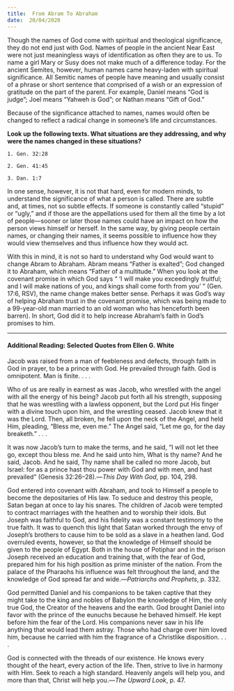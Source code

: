 ```yaml
---
title:  From Abram To Abraham 
date:  20/04/2020
---
```


Though the names of God come with spiritual and theological significance, they do not end just with God. Names of people in the ancient Near East were not just meaningless ways of identification as often they are to us. To name a girl Mary or Susy does not make much of a difference today. For the ancient Semites, however, human names came heavy-laden with spiritual significance. All Semitic names of people have meaning and usually consist of a phrase or short sentence that comprised of a wish or an expression of gratitude on the part of the parent. For example, Daniel means “God is judge”; Joel means “Yahweh is God”; or Nathan means “Gift of God.”

Because of the significance attached to names, names would often be changed to reflect a radical change in someone’s life and circumstances.

**Look up the following texts. What situations are they addressing, and why were the names changed in these situations?**

`1. Gen. 32:28`

`2. Gen. 41:45`

`3. Dan. 1:7`

In one sense, however, it is not that hard, even for modern minds, to understand the significance of what a person is called. There are subtle and, at times, not so subtle effects. If someone is constantly called “stupid” or “ugly,” and if those are the appellations used for them all the time by a lot of people—sooner or later those names could have an impact on how the person views himself or herself. In the same way, by giving people certain names, or changing their names, it seems possible to influence how they would view themselves and thus influence how they would act.

With this in mind, it is not so hard to understand why God would want to change Abram to Abraham. Abram means “Father is exalted”; God changed it to Abraham, which means “Father of a multitude.” When you look at the covenant promise in which God says “ ‘I will make you exceedingly fruitful; and I will make nations of you, and kings shall come forth from you’ ” (Gen. 17:6, RSV), the name change makes better sense. Perhaps it was God’s way of helping Abraham trust in the covenant promise, which was being made to a 99-year-old man married to an old woman who has henceforth been barren). In short, God did it to help increase Abraham’s faith in God’s promises to him.

---

#### Additional Reading: Selected Quotes from Ellen G. White

Jacob was raised from a man of feebleness and defects, through faith in God in prayer, to be a prince with God. He prevailed through faith. God is omnipotent. Man is finite. . . .

Who of us are really in earnest as was Jacob, who wrestled with the angel with all the energy of his being? Jacob put forth all his strength, supposing that he was wrestling with a lawless opponent, but the Lord put His finger with a divine touch upon him, and the wrestling ceased. Jacob knew that it was the Lord. Then, all broken, he fell upon the neck of the Angel, and held Him, pleading, “Bless me, even me.” The Angel said, “Let me go, for the day breaketh.” . . .

It was now Jacob’s turn to make the terms, and he said, “I will not let thee go, except thou bless me. And he said unto him, What is thy name? And he said, Jacob. And he said, Thy name shall be called no more Jacob, but Israel: for as a prince hast thou power with God and with men, and hast prevailed” (Genesis 32:26–28).—_This Day With God_, pp. 104, 298.

God entered into covenant with Abraham, and took to Himself a people to become the depositaries of His law. To seduce and destroy this people, Satan began at once to lay his snares. The children of Jacob were tempted to contract marriages with the heathen and to worship their idols. But Joseph was faithful to God, and his fidelity was a constant testimony to the true faith. It was to quench this light that Satan worked through the envy of Joseph’s brothers to cause him to be sold as a slave in a heathen land. God overruled events, however, so that the knowledge of Himself should be given to the people of Egypt. Both in the house of Potiphar and in the prison Joseph received an education and training that, with the fear of God, prepared him for his high position as prime minister of the nation. From the palace of the Pharaohs his influence was felt throughout the land, and the knowledge of God spread far and wide.—_Patriarchs and Prophets_, p. 332.

God permitted Daniel and his companions to be taken captive that they might take to the king and nobles of Babylon the knowledge of Him, the only true God, the Creator of the heavens and the earth. God brought Daniel into favor with the prince of the eunuchs because he behaved himself. He kept before him the fear of the Lord. His companions never saw in his life anything that would lead them astray. Those who had charge over him loved him, because he carried with him the fragrance of a Christlike disposition. . . .

God is connected with the threads of our existence. He knows every thought of the heart, every action of the life. Then, strive to live in harmony with Him. Seek to reach a high standard. Heavenly angels will help you, and more than that, Christ will help you.—_The Upward Look_, p. 47.